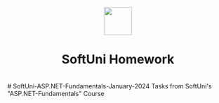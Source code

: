 <div align="center">

  <a href="https://softuni.bg"/>
  <img src=".data/icons/softuni_logo.png" width="64"></a>

  <h1>SoftUni Homework</h1>

</div>
<br/>
# SoftUni-ASP.NET-Fundamentals-January-2024
Tasks from SoftUni's "ASP.NET-Fundamentals" Course
